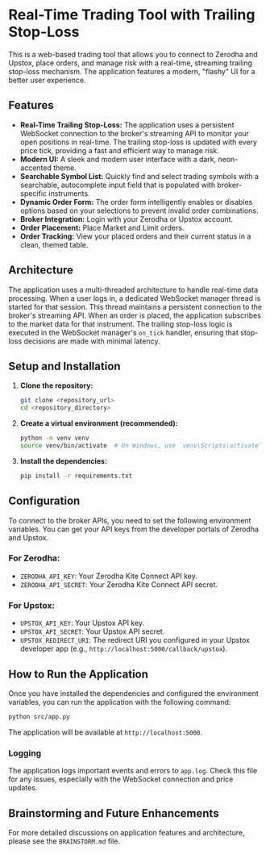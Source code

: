 # Real-Time Trading Tool with Trailing Stop-Loss

This is a web-based trading tool that allows you to connect to Zerodha and Upstox, place orders, and manage risk with a real-time, streaming trailing stop-loss mechanism. The application features a modern, "flashy" UI for a better user experience.

## Features

- **Real-Time Trailing Stop-Loss:** The application uses a persistent WebSocket connection to the broker's streaming API to monitor your open positions in real-time. The trailing stop-loss is updated with every price tick, providing a fast and efficient way to manage risk.
- **Modern UI:** A sleek and modern user interface with a dark, neon-accented theme.
- **Searchable Symbol List:** Quickly find and select trading symbols with a searchable, autocomplete input field that is populated with broker-specific instruments.
- **Dynamic Order Form:** The order form intelligently enables or disables options based on your selections to prevent invalid order combinations.
- **Broker Integration:** Login with your Zerodha or Upstox account.
- **Order Placement:** Place Market and Limit orders.
- **Order Tracking:** View your placed orders and their current status in a clean, themed table.

## Architecture

The application uses a multi-threaded architecture to handle real-time data processing. When a user logs in, a dedicated WebSocket manager thread is started for that session. This thread maintains a persistent connection to the broker's streaming API. When an order is placed, the application subscribes to the market data for that instrument. The trailing stop-loss logic is executed in the WebSocket manager's `on_tick` handler, ensuring that stop-loss decisions are made with minimal latency.

## Setup and Installation

1.  **Clone the repository:**
    ```bash
    git clone <repository_url>
    cd <repository_directory>
    ```

2.  **Create a virtual environment (recommended):**
    ```bash
    python -m venv venv
    source venv/bin/activate  # On Windows, use `venv\Scripts\activate`
    ```

3.  **Install the dependencies:**
    ```bash
    pip install -r requirements.txt
    ```

## Configuration

To connect to the broker APIs, you need to set the following environment variables. You can get your API keys from the developer portals of Zerodha and Upstox.

### For Zerodha:
- `ZERODHA_API_KEY`: Your Zerodha Kite Connect API key.
- `ZERODHA_API_SECRET`: Your Zerodha Kite Connect API secret.

### For Upstox:
- `UPSTOX_API_KEY`: Your Upstox API key.
- `UPSTOX_API_SECRET`: Your Upstox API secret.
- `UPSTOX_REDIRECT_URI`: The redirect URI you configured in your Upstox developer app (e.g., `http://localhost:5000/callback/upstox`).

## How to Run the Application

Once you have installed the dependencies and configured the environment variables, you can run the application with the following command:

```bash
python src/app.py
```

The application will be available at `http://localhost:5000`.

### Logging

The application logs important events and errors to `app.log`. Check this file for any issues, especially with the WebSocket connection and price updates.

## Brainstorming and Future Enhancements

For more detailed discussions on application features and architecture, please see the `BRAINSTORM.md` file.
